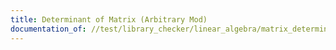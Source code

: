 ```yaml
---
title: Determinant of Matrix (Arbitrary Mod)
documentation_of: //test/library_checker/linear_algebra/matrix_determinant_arbitrary_mod.test.py
---
```

